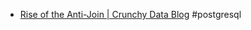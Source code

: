 - [Rise of the Anti-Join | Crunchy Data Blog](https://www.crunchydata.com/blog/rise-of-the-anti-join) #postgresql